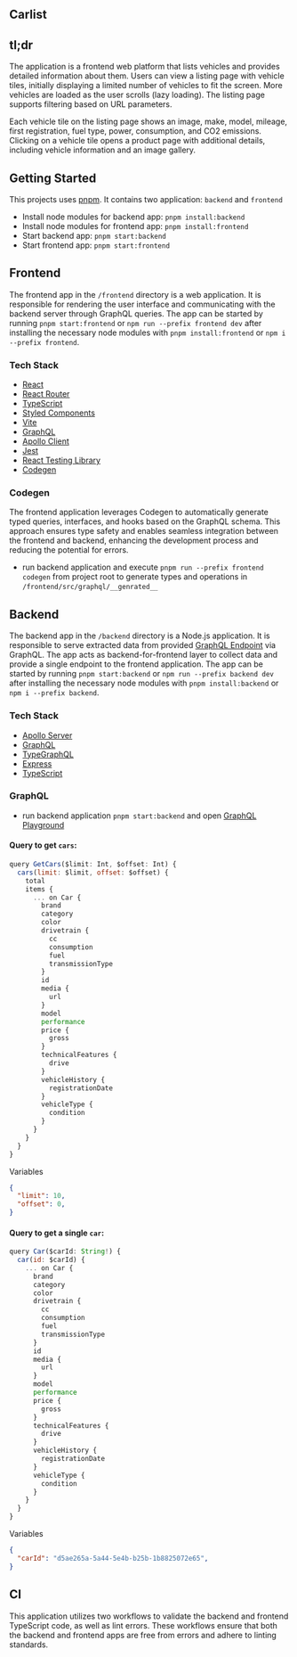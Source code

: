 ## Carlist

## tl;dr

The application is a frontend web platform that lists vehicles and provides detailed information about them. Users can view a listing page with vehicle tiles, initially displaying a limited number of vehicles to fit the screen. More vehicles are loaded as the user scrolls (lazy loading). The listing page supports filtering based on URL parameters.

Each vehicle tile on the listing page shows an image, make, model, mileage, first registration, fuel type, power, consumption, and CO2 emissions. Clicking on a vehicle tile opens a product page with additional details, including vehicle information and an image gallery.

## Getting Started

This projects uses [pnpm](https://pnpm.io). It contains two application: `backend` and `frontend`

- Install node modules for backend app: `pnpm install:backend`
- Install node modules for frontend app: `pnpm install:frontend`
- Start backend app: `pnpm start:backend`
- Start frontend app: `pnpm start:frontend`

## Frontend

The frontend app in the `/frontend` directory is a web application. It is responsible for rendering the user interface and communicating with the backend server through GraphQL queries. The app can be started by running `pnpm start:frontend` or `npm run --prefix frontend dev` after installing the necessary node modules with `pnpm install:frontend` or `npm i --prefix frontend`.

### Tech Stack

- [React](https://react.dev/)
- [React Router](https://v5.reactrouter.com/web/guides/quick-start)
- [TypeScript](https://www.typescriptlang.org/)
- [Styled Components](https://styled-components.com/)
- [Vite](https://vitejs.dev/guide/)
- [GraphQL](https://graphql.org/)
- [Apollo Client](https://www.apollographql.com/docs/react/)
- [Jest](https://jestjs.io/)
- [React Testing Library](https://testing-library.com/docs/react-testing-library/intro/)
- [Codegen](https://the-guild.dev/graphql/codegen)

### Codegen

The frontend application leverages Codegen to automatically generate typed queries, interfaces, and hooks based on the GraphQL schema. This approach ensures type safety and enables seamless integration between the frontend and backend, enhancing the development process and reducing the potential for errors.

- run backend application and execute `pnpm run --prefix frontend codegen` from project root to generate types and operations in `/frontend/src/graphql/__genrated__`

## Backend

The backend app in the `/backend` directory is a Node.js application. It is responsible to serve extracted data from provided [GraphQL Endpoint](https://im-graphql.instamotion.com/) via GraphQL. The app acts as backend-for-frontend layer to collect data and provide a single endpoint to the frontend application. The app can be started by running `pnpm start:backend` or `npm run --prefix backend dev` after installing the necessary node modules with `pnpm install:backend` or `npm i --prefix backend`.

### Tech Stack

- [Apollo Server](https://www.apollographql.com/docs/apollo-server/)
- [GraphQL](https://graphql.org/)
- [TypeGraphQL](https://typegraphql.com/)
- [Express](https://expressjs.com/de/)
- [TypeScript](https://www.typescriptlang.org/)

### GraphQL

- run backend application `pnpm start:backend` and open [GraphQL Playground](https://studio.apollographql.com/sandbox/explorer)

#### Query to get `cars`:

```javascript
query GetCars($limit: Int, $offset: Int) {
  cars(limit: $limit, offset: $offset) {
    total
    items {
      ... on Car {
        brand
        category
        color
        drivetrain {
          cc
          consumption
          fuel
          transmissionType
        }
        id
        media {
          url
        }
        model
        performance
        price {
          gross
        }
        technicalFeatures {
          drive
        }
        vehicleHistory {
          registrationDate
        }
        vehicleType {
          condition
        }
      }
    }
  }
}
```

Variables

```JSON
{
  "limit": 10,
  "offset": 0,
}
```

#### Query to get a single `car`:

```javascript
query Car($carId: String!) {
  car(id: $carId) {
    ... on Car {
      brand
      category
      color
      drivetrain {
        cc
        consumption
        fuel
        transmissionType
      }
      id
      media {
        url
      }
      model
      performance
      price {
        gross
      }
      technicalFeatures {
        drive
      }
      vehicleHistory {
        registrationDate
      }
      vehicleType {
        condition
      }
    }
  }
}
```

Variables

```JSON
{
  "carId": "d5ae265a-5a44-5e4b-b25b-1b8825072e65",
}
```

## CI

This application utilizes two workflows to validate the backend and frontend TypeScript code, as well as lint errors. These workflows ensure that both the backend and frontend apps are free from errors and adhere to linting standards.
